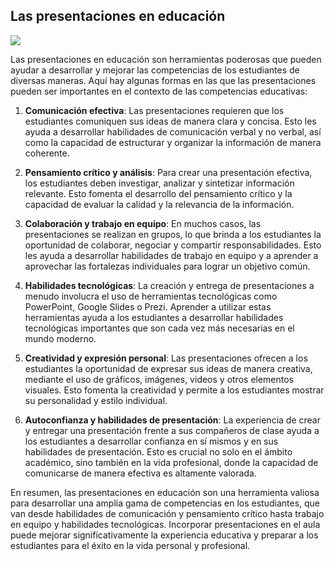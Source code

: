 ## Las presentaciones en educación

![](2.0.0.presentaciones.png)

Las presentaciones en educación son herramientas poderosas que pueden ayudar a desarrollar y mejorar las competencias de los estudiantes de diversas maneras. Aquí hay algunas formas en las que las presentaciones pueden ser importantes en el contexto de las competencias educativas:

1. **Comunicación efectiva**: Las presentaciones requieren que los estudiantes comuniquen sus ideas de manera clara y concisa. Esto les ayuda a desarrollar habilidades de comunicación verbal y no verbal, así como la capacidad de estructurar y organizar la información de manera coherente.

2. **Pensamiento crítico y análisis**: Para crear una presentación efectiva, los estudiantes deben investigar, analizar y sintetizar información relevante. Esto fomenta el desarrollo del pensamiento crítico y la capacidad de evaluar la calidad y la relevancia de la información.

3. **Colaboración y trabajo en equipo**: En muchos casos, las presentaciones se realizan en grupos, lo que brinda a los estudiantes la oportunidad de colaborar, negociar y compartir responsabilidades. Esto les ayuda a desarrollar habilidades de trabajo en equipo y a aprender a aprovechar las fortalezas individuales para lograr un objetivo común.

4. **Habilidades tecnológicas**: La creación y entrega de presentaciones a menudo involucra el uso de herramientas tecnológicas como PowerPoint, Google Slides o Prezi. Aprender a utilizar estas herramientas ayuda a los estudiantes a desarrollar habilidades tecnológicas importantes que son cada vez más necesarias en el mundo moderno.

5. **Creatividad y expresión personal**: Las presentaciones ofrecen a los estudiantes la oportunidad de expresar sus ideas de manera creativa, mediante el uso de gráficos, imágenes, videos y otros elementos visuales. Esto fomenta la creatividad y permite a los estudiantes mostrar su personalidad y estilo individual.

6. **Autoconfianza y habilidades de presentación**: La experiencia de crear y entregar una presentación frente a sus compañeros de clase ayuda a los estudiantes a desarrollar confianza en sí mismos y en sus habilidades de presentación. Esto es crucial no solo en el ámbito académico, sino también en la vida profesional, donde la capacidad de comunicarse de manera efectiva es altamente valorada.

En resumen, las presentaciones en educación son una herramienta valiosa para desarrollar una amplia gama de competencias en los estudiantes, que van desde habilidades de comunicación y pensamiento crítico hasta trabajo en equipo y habilidades tecnológicas. Incorporar presentaciones en el aula puede mejorar significativamente la experiencia educativa y preparar a los estudiantes para el éxito en la vida personal y profesional.
